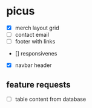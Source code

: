 # picus

- [x] merch layout grid
- [ ] contact email
- [ ] footer with links
- [] responsivenes
- [x] navbar header

## feature requests

- [ ] table content from database
